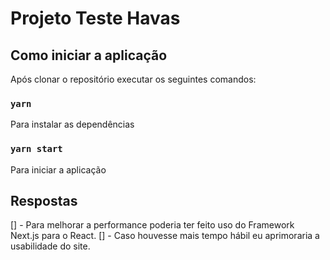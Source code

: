 # Projeto Teste Havas

## Como iniciar a aplicação

Após clonar o repositório executar os seguintes comandos:

### `yarn`

Para instalar as dependências

### `yarn start`

Para iniciar a aplicação

## Respostas

[] - Para melhorar a performance poderia ter feito uso do Framework Next.js para o React.
[] - Caso houvesse mais tempo hábil eu aprimoraria a usabilidade do site.
